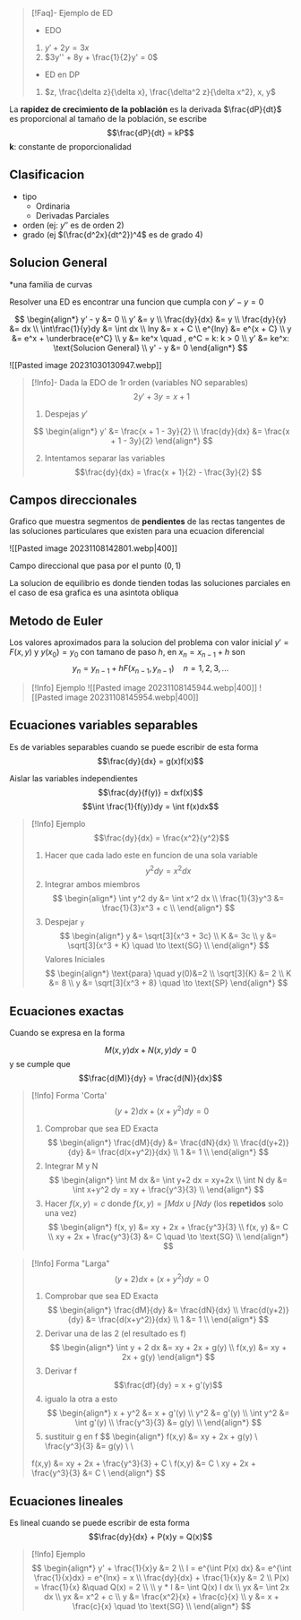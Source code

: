 > [!Faq]- Ejemplo de ED
> - EDO
> 1. $y' + 2y = 3x$
> 2. $3y'' + 8y + \frac{1}{2}y' = 0$
> - ED en DP
> 1. $z, \frac{\delta z}{\delta x}, \frac{\delta^2 z}{\delta x^2}, x, y$


La **rapidez de crecimiento de la población** es la derivada $\frac{dP}{dt}$ es proporcional al tamaño de la población, se escribe
$$\frac{dP}{dt} = kP$$
**k**: constante de proporcionalidad


## Clasificacion
- tipo 
	- Ordinaria
	- Derivadas Parciales
- orden (ej: $y''$ es de orden 2)
- grado (ej $(\frac{d^2x}{dt^2})^4$ es de grado 4)

## Solucion General 
*una familia de curvas

Resolver una ED es encontrar una funcion que cumpla con $y' - y = 0$ 

$$
\begin{align*} 
	y’ - y &= 0 \\ 
	y’ &= y \\ 
	\frac{dy}{dx} &= y \\ 
	\frac{dy}{y} &= dx \\
	\int\frac{1}{y}dy &= \int dx \\ 
	lny &= x + C \\
	e^{lny} &= e^{x + C} \\ 
	y &= e^x + \underbrace{e^C} \\ 
	y &= ke^x \quad , e^C = k: k > 0  \\ 
	y’ &= ke^x: \text{Solucion General} \\
	y' - y &= 0
\end{align*}
$$

![[Pasted image 20231030130947.webp]]
 

> [!Info]- Dada la EDO de 1r orden (variables NO separables)
> $$2y' + 3y = x + 1$$
> 1. Despejas $y'$
>    
> $$
> \begin{align*}
> y'  &= \frac{x + 1 - 3y}{2} \\
> \frac{dy}{dx}  &= \frac{x + 1 - 3y}{2}
> \end{align*}
> $$
>
> 2. Intentamos separar las variables
> $$\frac{dy}{dx}  = \frac{x + 1}{2} - \frac{3y}{2} $$






## Campos direccionales 

Grafico que muestra segmentos de **pendientes** de las rectas tangentes de las soluciones particulares que existen para una ecuacion diferencial


![[Pasted image 20231108142801.webp|400]]

Campo direccional que pasa por el punto $(0, 1)$

La solucion de equilibrio es donde tienden todas las soluciones parciales en el caso de esa grafica es una asintota obliqua

## Metodo de Euler

Los valores aproximados para la solucion del problema con valor inicial 
$y' = F(x,y)$  y   $y(x_0) = y_0$ con tamano de paso $h$, en $x_n = x_{n-1} + h$ son
$$y_n = y_{n-1} + hF(x_{n-1}, y_{n-1}) \quad n = 1,2,3,...$$

> [!Info] Ejemplo
> ![[Pasted image 20231108145944.webp|400]]
   ![[Pasted image 20231108145954.webp|400]]

## Ecuaciones variables separables

Es de variables separables cuando se puede escribir de esta forma
$$\frac{dy}{dx} = g(x)f(x)$$

Aislar las variables independientes
$$\frac{dy}{f(y)} = dxf(x)$$
$$\int \frac{1}{f(y)}dy = \int f(x)dx$$


> [!Info] Ejemplo
> $$\frac{dy}{dx} = \frac{x^2}{y^2}$$
> 1. Hacer que cada lado este en funcion de una sola variable
>  $$y^2 dy = x^2 dx$$
>  2. Integrar ambos miembros
> $$
> \begin{align*} 
> 	\int y^2 dy &= \int x^2 dx \\
> 	\frac{1}{3}y^3 &= \frac{1}{3}x^3 + c \\
> \end{align*}
> $$
> 3. Despejar `y`
> $$
> \begin{align*} 
> 	y &= \sqrt[3]{x^3 + 3c} \\
> 	K &= 3c \\
> 	y &= \sqrt[3]{x^3 + K} \quad \to \text{SG} \\
> \end{align*}
> $$
> Valores Iniciales
> $$
> \begin{align*} 
> 	\text{para} \quad y(0)&=2 \\
> 	\sqrt[3]{K} &= 2 \\
> 	K &= 8 \\
> 	y &= \sqrt[3]{x^3 + 8} \quad \to \text{SP}
> \end{align*}
> $$


## Ecuaciones exactas

Cuando se expresa en la forma 

$$M(x, y)dx + N(x, y)dy = 0$$
y se cumple que 
$$\frac{d(M)}{dy} = \frac{d(N)}{dx}$$


> [!Info] Forma 'Corta'
> $$(y+2)dx + (x+y^2)dy = 0$$
> 1. Comprobar que sea ED Exacta
>  $$
> \begin{align*}
> 	\frac{dM}{dy} &= \frac{dN}{dx} \\
> 	\frac{d(y+2)}{dy} &= \frac{d(x+y^2)}{dx} \\
> 	1 &= 1 \\
> \end{align*}
> $$
> 2. Integrar M y N
> $$
> \begin{align*}
> 	\int M dx &= \int y+2 dx = xy+2x \\
> 	\int N dy &= \int x+y^2 dy = xy + \frac{y^3}{3} \\
> \end{align*}
> $$
> 3. Hacer $f(x, y) = c$ donde $f(x, y) = \int M dx \cup \int N dy$ (los **repetidos** solo una vez)
> $$
> \begin{align*}
> 	f(x, y) &= xy + 2x + \frac{y^3}{3} \\
> 	f(x, y) &= C \\
> 	xy + 2x + \frac{y^3}{3} &= C \quad \to \text{SG} \\
> \end{align*}
> $$




> [!Info] Forma "Larga"
> $$(y+2)dx + (x+y^2)dy = 0$$
> 1. Comprobar que sea ED Exacta
> $$
> \begin{align*}
> 	\frac{dM}{dy} &= \frac{dN}{dx} \\
> 	\frac{d(y+2)}{dy} &= \frac{d(x+y^2)}{dx} \\
> 	1 &= 1 \\
> \end{align*}
> $$
> 2. Derivar una de las 2 (el resultado es f)
> $$
> \begin{align*}
> 	\int y + 2 dx &= xy + 2x + g(y) \\
> 	f(x,y) &= xy + 2x + g(y)
> \end{align*}
> $$
> 3. Derivar f
>  $$\frac{df}{dy} = x + g'(y)$$
> 4. igualo la otra a esto
> $$
> \begin{align*}
> 	x + y^2 &= x + g'(y) \\
> 	y^2 &= g'(y) \\
> 	\int y^2 &= \int g'(y) \\
> 	\frac{y^3}{3} &= g(y) \\
> \end{align*}
> $$
> 5. sustituir g en f
>  $$
> \begin{align*}
> 	f(x,y) &= xy + 2x + g(y) \\
> 	\frac{y^3}{3} &= g(y) \\ \\
> 	
> 	f(x,y) &= xy + 2x + \frac{y^3}{3} + C \\
> 	f(x,y) &= C \\
> 	xy + 2x + \frac{y^3}{3} &= C \\
> \end{align*}
> $$


## Ecuaciones lineales

Es lineal cuando se puede escribir de esta forma
$$\frac{dy}{dx} + P(x)y = Q(x)$$


> [!Info] Ejemplo 
> $$
> \begin{align*} 
> 	y' + \frac{1}{x}y &= 2 \\
> 	I = e^{\int P(x) dx} &= e^{\int \frac{1}{x}dx} = e^{lnx} = x \\
> 	\frac{dy}{dx} + \frac{1}{x}y &= 2 \\
> 	P(x) = \frac{1}{x} &\quad Q(x) = 2 \\ \\
> 	y * I &= \int Q(x) I dx \\
> 	yx &= \int 2x dx \\
> 	yx &= x^2 + c \\
> 	y &= \frac{x^2}{x} + \frac{c}{x} \\
> 	y &= x + \frac{c}{x} \quad \to \text{SG} \\
> \end{align*}
> $$


